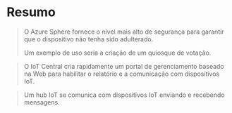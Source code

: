 # Resumo

> O Azure Sphere fornece o nível mais alto de segurança para garantir que o dispositivo não tenha sido adulterado.
>
> Um exemplo de uso seria a criação de um quiosque de votação. 

> O IoT Central cria rapidamente um portal de gerenciamento baseado na Web para habilitar o relatório e a comunicação com dispositivos IoT.

> Um hub IoT se comunica com dispositivos IoT enviando e recebendo mensagens.

